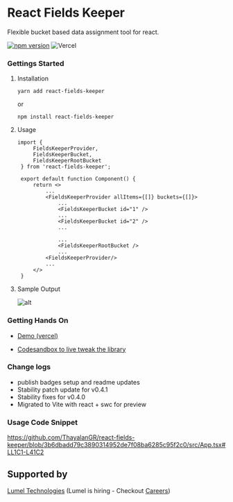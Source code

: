 # React Fields Keeper

Flexible bucket based data assignment tool for react.

[![npm version](https://badge.fury.io/js/react-fields-keeper.svg)](https://badge.fury.io/js/react-fields-keeper)
![Vercel](https://therealsujitk-vercel-badge.vercel.app/?app=react-fields-keeper)

### Gettings Started

1. Installation

   `yarn add react-fields-keeper`

   or

   `npm install react-fields-keeper`

2. Usage

   ```tsx
   import {
        FieldsKeeperProvider,
        FieldsKeeperBucket,
        FieldsKeeperRootBucket
    } from 'react-fields-keeper';

    export default function Component() {
        return <>
            ...
            <FieldsKeeperProvider allItems={[]} buckets={[]}>
                ...
                <FieldsKeeperBucket id="1" />
                ...
                <FieldsKeeperBucket id="2" />
                ...

                ...
                <FieldsKeeperRootBucket />
                ...
            <FieldsKeeperProvider/>
            ...
        </>
    }

   ```

3. Sample Output

   ![alt](https://github.com/thayalangr/react-fields-keeper/blob/main/public/demo.jpeg)

### Getting Hands On

- [Demo (vercel) ](https://react-fields-keeper.vercel.app/)

- [Codesandbox to live tweak the library](https://codesandbox.io/p/github/ThayalanGR/react-fields-keeper/main?layout=%257B%2522sidebarPanel%2522%253A%2522EXPLORER%2522%252C%2522gitSidebarPanel%2522%253A%2522COMMIT%2522%252C%2522rootPanelGroup%2522%253A%257B%2522direction%2522%253A%2522horizontal%2522%252C%2522type%2522%253A%2522PANEL_GROUP%2522%252C%2522id%2522%253A%2522ROOT_LAYOUT%2522%252C%2522panels%2522%253A%255B%257B%2522type%2522%253A%2522PANEL_GROUP%2522%252C%2522direction%2522%253A%2522vertical%2522%252C%2522id%2522%253A%2522EDITOR%2522%252C%2522panels%2522%253A%255B%257B%2522type%2522%253A%2522PANEL%2522%252C%2522panelType%2522%253A%2522TABS%2522%252C%2522id%2522%253A%2522clhklnwgm000a3b6trco9zhsk%2522%257D%255D%252C%2522sizes%2522%253A%255B100%255D%257D%252C%257B%2522type%2522%253A%2522PANEL_GROUP%2522%252C%2522direction%2522%253A%2522vertical%2522%252C%2522id%2522%253A%2522DEVTOOLS%2522%252C%2522panels%2522%253A%255B%257B%2522type%2522%253A%2522PANEL%2522%252C%2522panelType%2522%253A%2522TABS%2522%252C%2522id%2522%253A%2522clhklnwgm000c3b6t7ufed2l2%2522%257D%255D%252C%2522sizes%2522%253A%255B100%255D%257D%255D%252C%2522sizes%2522%253A%255B50%252C50%255D%257D%252C%2522tabbedPanels%2522%253A%257B%2522clhklnwgm000a3b6trco9zhsk%2522%253A%257B%2522tabs%2522%253A%255B%257B%2522id%2522%253A%2522clhklnwgm00093b6t5eqa1kej%2522%252C%2522mode%2522%253A%2522permanent%2522%252C%2522type%2522%253A%2522FILE%2522%252C%2522filepath%2522%253A%2522%252FREADME.md%2522%252C%2522state%2522%253A%2522IDLE%2522%257D%255D%252C%2522id%2522%253A%2522clhklnwgm000a3b6trco9zhsk%2522%252C%2522activeTabId%2522%253A%2522clhklnwgm00093b6t5eqa1kej%2522%257D%252C%2522clhklnwgm000c3b6t7ufed2l2%2522%253A%257B%2522id%2522%253A%2522clhklnwgm000c3b6t7ufed2l2%2522%252C%2522activeTabId%2522%253A%2522clhkmmjhn00fj3b6ndk1cnjc0%2522%252C%2522tabs%2522%253A%255B%257B%2522id%2522%253A%2522clhklnwgm000b3b6t1ll07y8a%2522%252C%2522mode%2522%253A%2522permanent%2522%252C%2522type%2522%253A%2522TERMINAL%2522%252C%2522shellId%2522%253A%2522clhkloshj0003fyhpb1ww7nub%2522%257D%252C%257B%2522type%2522%253A%2522TASK_LOG%2522%252C%2522taskId%2522%253A%2522start%2522%252C%2522id%2522%253A%2522clhkmmhbb00a63b6n691zlvfx%2522%252C%2522mode%2522%253A%2522permanent%2522%257D%252C%257B%2522type%2522%253A%2522TASK_PORT%2522%252C%2522taskId%2522%253A%2522start%2522%252C%2522port%2522%253A3000%252C%2522id%2522%253A%2522clhkmmjhn00fj3b6ndk1cnjc0%2522%252C%2522mode%2522%253A%2522permanent%2522%252C%2522path%2522%253A%2522%252F%2522%257D%255D%257D%257D%252C%2522showDevtools%2522%253Atrue%252C%2522showSidebar%2522%253Atrue%252C%2522sidebarPanelSize%2522%253A15%257D)

### Change logs

- publish badges setup and readme updates
- Stability patch update for v0.4.1
- Stability fixes for v0.4.0
- Migrated to Vite with react + swc for preview

### Usage Code Snippet

https://github.com/ThayalanGR/react-fields-keeper/blob/3b6dbadd79c3890314952de7f08ba6285c95f2c0/src/App.tsx#LL1C1-L41C2


## Supported by

[Lumel Technologies](https://lumel.com/)
(Lumel is hiring - Checkout [Careers](https://lumel.com/careers/))
